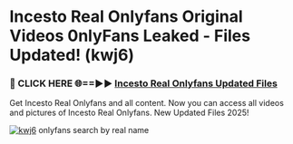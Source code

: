 # Incesto Real Onlyfans Original Videos 0nlyFans Leaked - Files Updated! (kwj6)

<h3>🔴 CLICK HERE 🌐==►► <a href="https://tinyurl.com/x26r9saj" rel="nofollow">Incesto Real Onlyfans Updated Files</a></h3>

Get Incesto Real Onlyfans and all content. Now you can access all videos and pictures of Incesto Real Onlyfans. New Updated Files 2025!

[![kwj6](https://i.imgur.com/LkgZPqh.gif)](https://tinyurl.com/x26r9saj)
onlyfans search by real name
